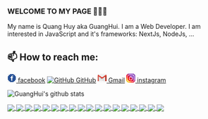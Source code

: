 ### WELCOME TO MY PAGE 👋👋👋

My name is Quang Huy aka GuangHui. I am a Web Developer. I am interested in JavaScript and it's frameworks: NextJs, NodeJs, ...<br>

## 📫 How to reach me:

[![facebook](https://github.com/guanghui28/guanghui28/blob/master/facebook.png) facebook](https://www.facebook.com/profile.php?id=100026606439711) [![GitHub](https://i.stack.imgur.com/tskMh.png) GitHub](https://github.com/guanghui28/) [![Gmail](https://github.com/guanghui28/guanghui28/blob/master/gmail.png) Gmail](mailto:phamquanghuy2809@gmail.com) [![instagram](https://github.com/guanghui28/guanghui28/blob/master/instagram.png) instagram](https://www.instagram.com/guanghuijs/)

![GuangHui's github stats](https://github-readme-stats-git-masterrstaa-rickstaa.vercel.app/api?username=guanghui28&show_icons=true&theme=tokyonight)

<a href="https://github.com/guanghui28/threads-app-clone/">
  <!-- Change the `github-readme-stats.anuraghazra1.vercel.app` to `github-readme-stats.vercel.app`  -->
  <img align="center" src="https://github-readme-stats.vercel.app/api/pin/?username=guanghui28&repo=threads-app-clone&theme=radical" />
</a>
<a href="https://github.com/guanghui28/Snap-Chat-App/">
  <!-- Change the `github-readme-stats.anuraghazra1.vercel.app` to `github-readme-stats.vercel.app`  -->
  <img align="center" src="https://github-readme-stats.vercel.app/api/pin/?username=guanghui28&repo=Snap-Chat-App&theme=merko" />
</a>
<a href="https://github.com/guanghui28/Instagram-clone/">
  <!-- Change the `github-readme-stats.anuraghazra1.vercel.app` to `github-readme-stats.vercel.app`  -->
  <img align="center" src="https://github-readme-stats.vercel.app/api/pin/?username=guanghui28&repo=Instagram-clone&theme=maroongold" />
</a>
<a href="https://github.com/guanghui28/guanghui-bookshelf/">
  <!-- Change the `github-readme-stats.anuraghazra1.vercel.app` to `github-readme-stats.vercel.app`  -->
  <img align="center" src="https://github-readme-stats.vercel.app/api/pin/?username=guanghui28&repo=guanghui-bookshelf&theme=great-gatsby" />
</a>
<a href="https://github.com/guanghui28/The-Wild-Oasis/">
  <!-- Change the `github-readme-stats.anuraghazra1.vercel.app` to `github-readme-stats.vercel.app`  -->
  <img align="center" src="https://github-readme-stats.anuraghazra1.vercel.app/api/pin/?username=guanghui28&repo=The-Wild-Oasis&theme=solarized-dark" />
</a>
<a href="https://github.com/guanghui28/transaction-app/">
  <!-- Change the `github-readme-stats.anuraghazra1.vercel.app` to `github-readme-stats.vercel.app`  -->
  <img align="center" src="https://github-readme-stats.anuraghazra1.vercel.app/api/pin/?username=guanghui28&repo=transaction-app&theme=onedark" />
</a>
<a href="https://github.com/guanghui28/github-clone/">
  <!-- Change the `github-readme-stats.anuraghazra1.vercel.app` to `github-readme-stats.vercel.app`  -->
  <img align="center" src="https://github-readme-stats.anuraghazra1.vercel.app/api/pin/?username=guanghui28&repo=github-clone&theme=monokai" />
</a>
<a href="https://github.com/guanghui28/chat-app-real-time/">
  <!-- Change the `github-readme-stats.anuraghazra1.vercel.app` to `github-readme-stats.vercel.app`  -->
  <img align="center" src="https://github-readme-stats.anuraghazra1.vercel.app/api/pin/?username=guanghui28&repo=chat-app-real-time&theme=prussian" />
</a>
<a href="https://github.com/guanghui28/Twitter-clone/">
  <!-- Change the `github-readme-stats.anuraghazra1.vercel.app` to `github-readme-stats.vercel.app`  -->
  <img align="center" src="https://github-readme-stats.anuraghazra1.vercel.app/api/pin/?username=guanghui28&repo=Twitter-clone&theme=tokyonight" />
</a>
<a href="https://github.com/guanghui28/ecomere-api/">
  <!-- Change the `github-readme-stats.anuraghazra1.vercel.app` to `github-readme-stats.vercel.app`  -->
  <img align="center" src="https://github-readme-stats.anuraghazra1.vercel.app/api/pin/?username=guanghui28&repo=ecomere-api&theme=calm" />
</a>
<a href="https://github.com/guanghui28/minecraft-clone-using-threejs/">
  <!-- Change the `github-readme-stats.anuraghazra1.vercel.app` to `github-readme-stats.vercel.app`  -->
  <img align="center" src="https://github-readme-stats.anuraghazra1.vercel.app/api/pin/?username=guanghui28&repo=minecraft-clone-using-threejs&theme=vue-dark" />
</a>
<a href="https://github.com/guanghui28/van-gogh-gallery-art-3D/">
  <!-- Change the `github-readme-stats.anuraghazra1.vercel.app` to `github-readme-stats.vercel.app`  -->
  <img align="center" src="https://github-readme-stats.anuraghazra1.vercel.app/api/pin/?username=guanghui28&repo=van-gogh-gallery-art-3D&theme=algolia" />
</a>
<a href="https://github.com/guanghui28/build-portfolio-using-threeJS-and-reactJS/">
  <!-- Change the `github-readme-stats.anuraghazra1.vercel.app` to `github-readme-stats.vercel.app`  -->
  <img align="center" src="https://github-readme-stats.anuraghazra1.vercel.app/api/pin/?username=guanghui28&repo=build-portfolio-using-threeJS-and-reactJS&theme=darcula" />
</a>
<a href="https://github.com/guanghui28/Snake_game_vs_AI/">
  <!-- Change the `github-readme-stats.anuraghazra1.vercel.app` to `github-readme-stats.vercel.app`  -->
  <img align="center" src="https://github-readme-stats.anuraghazra1.vercel.app/api/pin/?username=guanghui28&repo=Snake_game_vs_AI&theme=omni" />
</a>
<a href="https://github.com/guanghui28/Owlbear_in_the_forest/">
  <!-- Change the `github-readme-stats.anuraghazra1.vercel.app` to `github-readme-stats.vercel.app`  -->
  <img align="center" src="https://github-readme-stats.anuraghazra1.vercel.app/api/pin/?username=guanghui28&repo=Owlbear_in_the_forest&theme=cobalt" />
</a>
<a href="https://github.com/guanghui28/Globe-Exploration/">
  <!-- Change the `github-readme-stats.anuraghazra1.vercel.app` to `github-readme-stats.vercel.app`  -->
  <img align="center" src="https://github-readme-stats.anuraghazra1.vercel.app/api/pin/?username=guanghui28&repo=Globe-Exploration&theme=shades-of-purple" />
</a>
<a href="https://github.com/guanghui28/Bullseye_Game/">
  <!-- Change the `github-readme-stats.anuraghazra1.vercel.app` to `github-readme-stats.vercel.app`  -->
  <img align="center" src="https://github-readme-stats.anuraghazra1.vercel.app/api/pin/?username=guanghui28&repo=Bullseye_Game&theme=ayu-mirage" />
</a>
<a href="https://github.com/guanghui28/Flappy_Fish/">
  <!-- Change the `github-readme-stats.anuraghazra1.vercel.app` to `github-readme-stats.vercel.app`  -->
  <img align="center" src="https://github-readme-stats.anuraghazra1.vercel.app/api/pin/?username=guanghui28&repo=Flappy_Fish&theme=vision-friendly-dark" />
</a>
